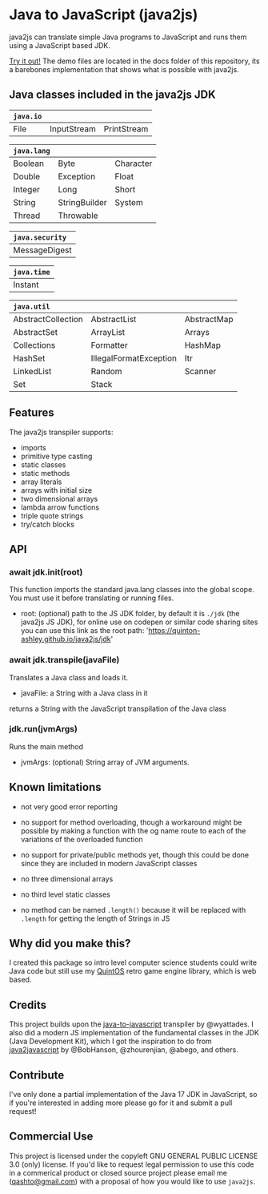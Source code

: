 # Java to JavaScript (java2js)

java2js can translate simple Java programs to JavaScript and runs them using a JavaScript based JDK.

[Try it out!](https://quinton-ashley.github.io/java2js/) The demo files are located in the docs folder of this repository, its a barebones implementation that shows what is possible with java2js.

## Java classes included in the java2js JDK

| `java.io` |             |             |
| :-------- | ----------- | ----------- |
| File      | InputStream | PrintStream |

| `java.lang` |               |           |
| :---------- | ------------- | --------- |
| Boolean     | Byte          | Character |
| Double      | Exception     | Float     |
| Integer     | Long          | Short     |
| String      | StringBuilder | System    |
| Thread      | Throwable     |           |

| `java.security` |
| :-------------- |
| MessageDigest   |

| `java.time` |
| :---------- |
| Instant     |

| `java.util`        |                        |             |
| :----------------- | ---------------------- | ----------- |
| AbstractCollection | AbstractList           | AbstractMap |
| AbstractSet        | ArrayList              | Arrays      |
| Collections        | Formatter              | HashMap     |
| HashSet            | IllegalFormatException | Itr         |
| LinkedList         | Random                 | Scanner     |
| Set                | Stack                  |             |

## Features

The java2js transpiler supports:

- imports
- primitive type casting
- static classes
- static methods
- array literals
- arrays with initial size
- two dimensional arrays
- lambda arrow functions
- triple quote strings
- try/catch blocks

## API

### await jdk.init(root)

This function imports the standard java.lang classes into the global scope. You must use it before translating or running files.

- root: (optional) path to the JS JDK folder, by default it is `./jdk` (the java2js JS JDK), for online use on codepen or similar code sharing sites you can use this link as the root path: 'https://quinton-ashley.github.io/java2js/jdk'

### await jdk.transpile(javaFile)

Translates a Java class and loads it.

- javaFile: a String with a Java class in it

returns a String with the JavaScript transpilation of the Java class

### jdk.run(jvmArgs)

Runs the main method

- jvmArgs: (optional) String array of JVM arguments.

## Known limitations

- not very good error reporting

- no support for method overloading, though a workaround might be possible by making a function with the og name route to each of the variations of the overloaded function

- no support for private/public methods yet, though this could be done since they are included in modern JavaScript classes

- no three dimensional arrays

- no third level static classes

- no method can be named `.length()` because it will be replaced with `.length` for getting the length of Strings in JS

## Why did you make this?

I created this package so intro level computer science students could write Java code but still use my [QuintOS](https://github.com/quinton-ashley/quintos) retro game engine library, which is web based.

## Credits

This project builds upon the [java-to-javascript](https://github.com/wyattades/java-to-javascript) transpiler by @wyattades. I also did a modern JS implementation of the fundamental classes in the JDK (Java Development Kit), which I got the inspiration to do from [java2javascript](https://github.com/java2script/java2script) by @BobHanson, @zhourenjian, @abego, and others.

## Contribute

I've only done a partial implementation of the Java 17 JDK in JavaScript, so if you're interested in adding more please go for it and submit a pull request!

## Commercial Use

This project is licensed under the copyleft GNU GENERAL PUBLIC LICENSE 3.0 (only) license. If you'd like to request legal permission to use this code in a commerical product or closed source project please email me (qashto@gmail.com) with a proposal of how you would like to use `java2js`.
